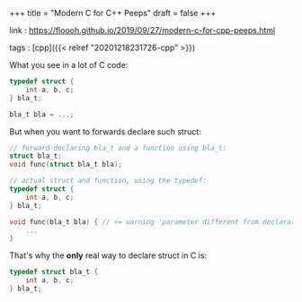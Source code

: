 +++
title = "Modern C for C++ Peeps"
draft = false
+++

link
: <https://floooh.github.io/2019/09/27/modern-c-for-cpp-peeps.html>

tags
: [cpp]({{< relref "20201218231726-cpp" >}})

What you see in a lot of C code:

```c
typedef struct {
    int a, b, c;
} bla_t;

bla_t bla = ...;
```

But when you want to forwards declare such struct:

```c
// forward-declaring bla_t and a function using bla_t:
struct bla_t;
void func(struct bla_t bla);

// actual struct and function, using the typedef:
typedef struct {
    int a, b, c;
} bla_t;

void func(bla_t bla) { // <= warning 'parameter different from declaration'
    ...
}
```

That's why the **only** real way to declare struct in C is:

```c
typedef struct bla_t {
    int a, b, c;
} bla_t;
```